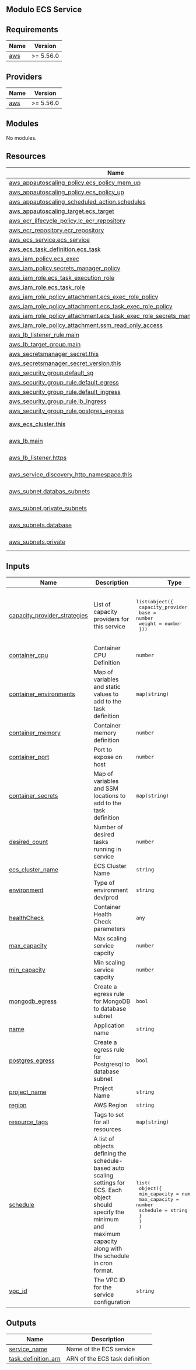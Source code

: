 ## Modulo ECS Service
<!-- BEGIN_TF_DOCS -->
## Requirements

| Name | Version |
|------|---------|
| <a name="requirement_aws"></a> [aws](#requirement\_aws) | >= 5.56.0 |

## Providers

| Name | Version |
|------|---------|
| <a name="provider_aws"></a> [aws](#provider\_aws) | >= 5.56.0 |

## Modules

No modules.

## Resources

| Name | Type |
|------|------|
| [aws_appautoscaling_policy.ecs_policy_mem_up](https://registry.terraform.io/providers/hashicorp/aws/latest/docs/resources/appautoscaling_policy) | resource |
| [aws_appautoscaling_policy.ecs_policy_up](https://registry.terraform.io/providers/hashicorp/aws/latest/docs/resources/appautoscaling_policy) | resource |
| [aws_appautoscaling_scheduled_action.schedules](https://registry.terraform.io/providers/hashicorp/aws/latest/docs/resources/appautoscaling_scheduled_action) | resource |
| [aws_appautoscaling_target.ecs_target](https://registry.terraform.io/providers/hashicorp/aws/latest/docs/resources/appautoscaling_target) | resource |
| [aws_ecr_lifecycle_policy.lc_ecr_repository](https://registry.terraform.io/providers/hashicorp/aws/latest/docs/resources/ecr_lifecycle_policy) | resource |
| [aws_ecr_repository.ecr_repository](https://registry.terraform.io/providers/hashicorp/aws/latest/docs/resources/ecr_repository) | resource |
| [aws_ecs_service.ecs_service](https://registry.terraform.io/providers/hashicorp/aws/latest/docs/resources/ecs_service) | resource |
| [aws_ecs_task_definition.ecs_task](https://registry.terraform.io/providers/hashicorp/aws/latest/docs/resources/ecs_task_definition) | resource |
| [aws_iam_policy.ecs_exec](https://registry.terraform.io/providers/hashicorp/aws/latest/docs/resources/iam_policy) | resource |
| [aws_iam_policy.secrets_manager_policy](https://registry.terraform.io/providers/hashicorp/aws/latest/docs/resources/iam_policy) | resource |
| [aws_iam_role.ecs_task_execution_role](https://registry.terraform.io/providers/hashicorp/aws/latest/docs/resources/iam_role) | resource |
| [aws_iam_role.ecs_task_role](https://registry.terraform.io/providers/hashicorp/aws/latest/docs/resources/iam_role) | resource |
| [aws_iam_role_policy_attachment.ecs_exec_role_policy](https://registry.terraform.io/providers/hashicorp/aws/latest/docs/resources/iam_role_policy_attachment) | resource |
| [aws_iam_role_policy_attachment.ecs_task_exec_role_policy](https://registry.terraform.io/providers/hashicorp/aws/latest/docs/resources/iam_role_policy_attachment) | resource |
| [aws_iam_role_policy_attachment.ecs_task_exec_role_secrets_manager_policy](https://registry.terraform.io/providers/hashicorp/aws/latest/docs/resources/iam_role_policy_attachment) | resource |
| [aws_iam_role_policy_attachment.ssm_read_only_access](https://registry.terraform.io/providers/hashicorp/aws/latest/docs/resources/iam_role_policy_attachment) | resource |
| [aws_lb_listener_rule.main](https://registry.terraform.io/providers/hashicorp/aws/latest/docs/resources/lb_listener_rule) | resource |
| [aws_lb_target_group.main](https://registry.terraform.io/providers/hashicorp/aws/latest/docs/resources/lb_target_group) | resource |
| [aws_secretsmanager_secret.this](https://registry.terraform.io/providers/hashicorp/aws/latest/docs/resources/secretsmanager_secret) | resource |
| [aws_secretsmanager_secret_version.this](https://registry.terraform.io/providers/hashicorp/aws/latest/docs/resources/secretsmanager_secret_version) | resource |
| [aws_security_group.default_sg](https://registry.terraform.io/providers/hashicorp/aws/latest/docs/resources/security_group) | resource |
| [aws_security_group_rule.default_egress](https://registry.terraform.io/providers/hashicorp/aws/latest/docs/resources/security_group_rule) | resource |
| [aws_security_group_rule.default_ingress](https://registry.terraform.io/providers/hashicorp/aws/latest/docs/resources/security_group_rule) | resource |
| [aws_security_group_rule.lb_ingress](https://registry.terraform.io/providers/hashicorp/aws/latest/docs/resources/security_group_rule) | resource |
| [aws_security_group_rule.postgres_egress](https://registry.terraform.io/providers/hashicorp/aws/latest/docs/resources/security_group_rule) | resource |
| [aws_ecs_cluster.this](https://registry.terraform.io/providers/hashicorp/aws/latest/docs/data-sources/ecs_cluster) | data source |
| [aws_lb.main](https://registry.terraform.io/providers/hashicorp/aws/latest/docs/data-sources/lb) | data source |
| [aws_lb_listener.https](https://registry.terraform.io/providers/hashicorp/aws/latest/docs/data-sources/lb_listener) | data source |
| [aws_service_discovery_http_namespace.this](https://registry.terraform.io/providers/hashicorp/aws/latest/docs/data-sources/service_discovery_http_namespace) | data source |
| [aws_subnet.databas_subnets](https://registry.terraform.io/providers/hashicorp/aws/latest/docs/data-sources/subnet) | data source |
| [aws_subnet.private_subnets](https://registry.terraform.io/providers/hashicorp/aws/latest/docs/data-sources/subnet) | data source |
| [aws_subnets.database](https://registry.terraform.io/providers/hashicorp/aws/latest/docs/data-sources/subnets) | data source |
| [aws_subnets.private](https://registry.terraform.io/providers/hashicorp/aws/latest/docs/data-sources/subnets) | data source |

## Inputs

| Name | Description | Type | Default | Required |
|------|-------------|------|---------|:--------:|
| <a name="input_capacity_provider_strategies"></a> [capacity\_provider\_strategies](#input\_capacity\_provider\_strategies) | List of capacity providers for this service | <pre>list(object({<br>    capacity_provider = string<br>    base              = number<br>    weight            = number<br>  }))</pre> | <pre>[<br>  {<br>    "base": 1,<br>    "capacity_provider": "FARGATE",<br>    "weight": 100<br>  }<br>]</pre> | no |
| <a name="input_container_cpu"></a> [container\_cpu](#input\_container\_cpu) | Container CPU Definition | `number` | n/a | yes |
| <a name="input_container_environments"></a> [container\_environments](#input\_container\_environments) | Map of variables and static values to add to the task definition | `map(string)` | `{}` | no |
| <a name="input_container_memory"></a> [container\_memory](#input\_container\_memory) | Container memory definition | `number` | n/a | yes |
| <a name="input_container_port"></a> [container\_port](#input\_container\_port) | Port to expose on host | `number` | n/a | yes |
| <a name="input_container_secrets"></a> [container\_secrets](#input\_container\_secrets) | Map of variables and SSM locations to add to the task definition | `map(string)` | `{}` | no |
| <a name="input_desired_count"></a> [desired\_count](#input\_desired\_count) | Number of desired tasks running in service | `number` | `1` | no |
| <a name="input_ecs_cluster_name"></a> [ecs\_cluster\_name](#input\_ecs\_cluster\_name) | ECS Cluster Name | `string` | n/a | yes |
| <a name="input_environment"></a> [environment](#input\_environment) | Type of environment dev/prod | `string` | `"dev"` | no |
| <a name="input_healthCheck"></a> [healthCheck](#input\_healthCheck) | Container Health Check parameters | `any` | `{}` | no |
| <a name="input_max_capacity"></a> [max\_capacity](#input\_max\_capacity) | Max scaling service capcity | `number` | `null` | no |
| <a name="input_min_capacity"></a> [min\_capacity](#input\_min\_capacity) | Min scaling service capcity | `number` | `null` | no |
| <a name="input_mongodb_egress"></a> [mongodb\_egress](#input\_mongodb\_egress) | Create a egress rule for MongoDB to database subnet | `bool` | `false` | no |
| <a name="input_name"></a> [name](#input\_name) | Application name | `string` | n/a | yes |
| <a name="input_postgres_egress"></a> [postgres\_egress](#input\_postgres\_egress) | Create a egress rule for Postgresql to database subnet | `bool` | `true` | no |
| <a name="input_project_name"></a> [project\_name](#input\_project\_name) | Project Name | `string` | n/a | yes |
| <a name="input_region"></a> [region](#input\_region) | AWS Region | `string` | n/a | yes |
| <a name="input_resource_tags"></a> [resource\_tags](#input\_resource\_tags) | Tags to set for all resources | `map(string)` | n/a | yes |
| <a name="input_schedule"></a> [schedule](#input\_schedule) | A list of objects defining the schedule-based auto scaling settings for ECS. Each object should specify the minimum and maximum capacity along with the schedule in cron format. | <pre>list(<br>    object({<br>      min_capacity = number<br>      max_capacity = number<br>      schedule     = string<br>      }<br>    )<br>  )</pre> | `[]` | no |
| <a name="input_vpc_id"></a> [vpc\_id](#input\_vpc\_id) | The VPC ID for the service configuration | `string` | n/a | yes |

## Outputs

| Name | Description |
|------|-------------|
| <a name="output_service_name"></a> [service\_name](#output\_service\_name) | Name of the ECS service |
| <a name="output_task_definition_arn"></a> [task\_definition\_arn](#output\_task\_definition\_arn) | ARN of the ECS task definition |
<!-- END_TF_DOCS -->